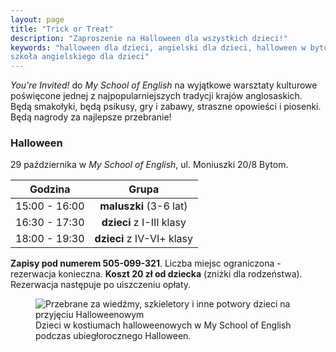 ```yaml
---
layout: page
title: "Trick or Treat"
description: "Zaproszenie na Halloween dla wszystkich dzieci!"
keywords: "halloween dla dzieci, angielski dla dzieci, halloween w bytomiu,
szkoła angielskiego dla dzieci"
---
```


*You're Invited!* do *My School of English* na wyjątkowe warsztaty kulturowe 
poświęcone jednej z najpopularniejszych tradycji krajów anglosaskich. Będą
smakołyki, będą psikusy, gry i zabawy, straszne opowieści i piosenki. Będą nagrody
za najlepsze przebranie!

### Halloween

29 października w *My School of English*, ul. Moniuszki 20/8 Bytom.

| Godzina | Grupa |
|:-:|:-:|
| 15:00 - 16:00 | **maluszki** (3-6 lat) |
| 16:30 - 17:30 | **dzieci** z I-III klasy  |
| 18:00 - 19:30 | **dzieci** z IV-VI+ klasy |

**Zapisy pod numerem 505-099-321**. Liczba miejsc ograniczona - rezerwacja 
konieczna. **Koszt 20 zł od dziecka** (zniżki dla rodzeństwa). Rezerwacja
następuje po uiszczeniu opłaty.

<figure>
    <img src="http://interpc.pl/~mlewinterpc/myschoolofenglish/images/large/trick-or-treat/children-in-costumes.jpg" 
        alt="Przebrane za wiedźmy, szkieletory i inne potwory dzieci na przyjęciu
        Halloweenowym">
    <figcaption>
        Dzieci w kostiumach halloweenowych w My School of English podczas 
        ubiegłorocznego Halloween.
    </figcaption>
</figure>